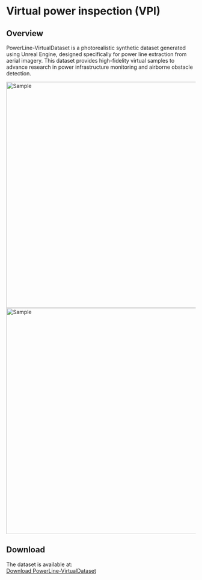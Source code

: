 # Virtual power inspection (VPI)

## Overview
PowerLine-VirtualDataset is a photorealistic synthetic dataset generated using Unreal Engine, designed specifically for power line extraction from aerial imagery. This dataset provides high-fidelity virtual samples to advance research in power infrastructure monitoring and airborne obstacle detection.

<img src="sample.jpg" alt="Sample" width="600" title="Sample">

<img src="weather-.jpg" alt="Sample" width="600" title="Sample">

## Download
The dataset is available at:  
[Download PowerLine-VirtualDataset](Your_Download_Link_Here)  

